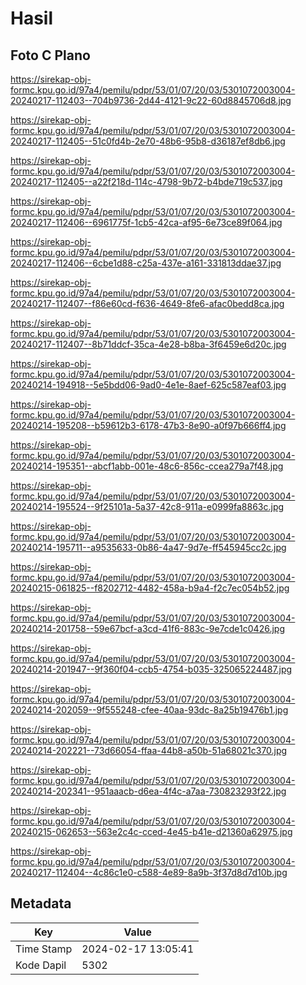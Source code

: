 # Hasil

## Foto C Plano

https://sirekap-obj-formc.kpu.go.id/97a4/pemilu/pdpr/53/01/07/20/03/5301072003004-20240217-112403--704b9736-2d44-4121-9c22-60d8845706d8.jpg

https://sirekap-obj-formc.kpu.go.id/97a4/pemilu/pdpr/53/01/07/20/03/5301072003004-20240217-112405--51c0fd4b-2e70-48b6-95b8-d36187ef8db6.jpg

https://sirekap-obj-formc.kpu.go.id/97a4/pemilu/pdpr/53/01/07/20/03/5301072003004-20240217-112405--a22f218d-114c-4798-9b72-b4bde719c537.jpg

https://sirekap-obj-formc.kpu.go.id/97a4/pemilu/pdpr/53/01/07/20/03/5301072003004-20240217-112406--6961775f-1cb5-42ca-af95-6e73ce89f064.jpg

https://sirekap-obj-formc.kpu.go.id/97a4/pemilu/pdpr/53/01/07/20/03/5301072003004-20240217-112406--6cbe1d88-c25a-437e-a161-331813ddae37.jpg

https://sirekap-obj-formc.kpu.go.id/97a4/pemilu/pdpr/53/01/07/20/03/5301072003004-20240217-112407--f86e60cd-f636-4649-8fe6-afac0bedd8ca.jpg

https://sirekap-obj-formc.kpu.go.id/97a4/pemilu/pdpr/53/01/07/20/03/5301072003004-20240217-112407--8b71ddcf-35ca-4e28-b8ba-3f6459e6d20c.jpg

https://sirekap-obj-formc.kpu.go.id/97a4/pemilu/pdpr/53/01/07/20/03/5301072003004-20240214-194918--5e5bdd06-9ad0-4e1e-8aef-625c587eaf03.jpg

https://sirekap-obj-formc.kpu.go.id/97a4/pemilu/pdpr/53/01/07/20/03/5301072003004-20240214-195208--b59612b3-6178-47b3-8e90-a0f97b666ff4.jpg

https://sirekap-obj-formc.kpu.go.id/97a4/pemilu/pdpr/53/01/07/20/03/5301072003004-20240214-195351--abcf1abb-001e-48c6-856c-ccea279a7f48.jpg

https://sirekap-obj-formc.kpu.go.id/97a4/pemilu/pdpr/53/01/07/20/03/5301072003004-20240214-195524--9f25101a-5a37-42c8-911a-e0999fa8863c.jpg

https://sirekap-obj-formc.kpu.go.id/97a4/pemilu/pdpr/53/01/07/20/03/5301072003004-20240214-195711--a9535633-0b86-4a47-9d7e-ff545945cc2c.jpg

https://sirekap-obj-formc.kpu.go.id/97a4/pemilu/pdpr/53/01/07/20/03/5301072003004-20240215-061825--f8202712-4482-458a-b9a4-f2c7ec054b52.jpg

https://sirekap-obj-formc.kpu.go.id/97a4/pemilu/pdpr/53/01/07/20/03/5301072003004-20240214-201758--59e67bcf-a3cd-41f6-883c-9e7cde1c0426.jpg

https://sirekap-obj-formc.kpu.go.id/97a4/pemilu/pdpr/53/01/07/20/03/5301072003004-20240214-201947--9f360f04-ccb5-4754-b035-325065224487.jpg

https://sirekap-obj-formc.kpu.go.id/97a4/pemilu/pdpr/53/01/07/20/03/5301072003004-20240214-202059--9f555248-cfee-40aa-93dc-8a25b19476b1.jpg

https://sirekap-obj-formc.kpu.go.id/97a4/pemilu/pdpr/53/01/07/20/03/5301072003004-20240214-202221--73d66054-ffaa-44b8-a50b-51a68021c370.jpg

https://sirekap-obj-formc.kpu.go.id/97a4/pemilu/pdpr/53/01/07/20/03/5301072003004-20240214-202341--951aaacb-d6ea-4f4c-a7aa-730823293f22.jpg

https://sirekap-obj-formc.kpu.go.id/97a4/pemilu/pdpr/53/01/07/20/03/5301072003004-20240215-062653--563e2c4c-cced-4e45-b41e-d21360a62975.jpg

https://sirekap-obj-formc.kpu.go.id/97a4/pemilu/pdpr/53/01/07/20/03/5301072003004-20240217-112404--4c86c1e0-c588-4e89-8a9b-3f37d8d7d10b.jpg


## Metadata

| Key        | Value               |
| ---------- | ------------------- |
| Time Stamp | 2024-02-17 13:05:41 |
| Kode Dapil | 5302                |



